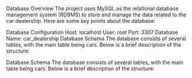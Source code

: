 Database Overview
The project uses MySQL as the relational database
management system (RDBMS) to store and manage the data related 
to the car dealership. Here are some key points about the database:

Database Configuration
Host: localhost
User: root
Port: 3307
Database Name: car_dealership
Database Schema
The database consists of several tables, with the main table
being cars. Below is a brief description of the structure:

Database Schema
The database consists of several tables, with the main table being cars. 
Below is a brief description of the structure:
